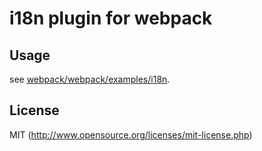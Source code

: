 # i18n plugin for webpack

## Usage

see [webpack/webpack/examples/i18n](https://github.com/webpack/webpack/tree/master/examples/i18n).

## License

MIT (http://www.opensource.org/licenses/mit-license.php)
